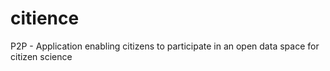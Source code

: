 # citience
P2P - Application enabling citizens to participate in an open data space for citizen science

